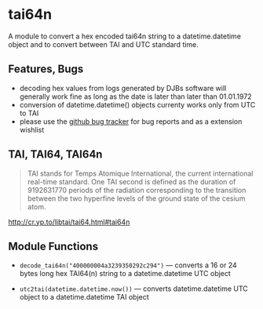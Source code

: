 tai64n
========

A module to convert a hex encoded tai64n string to a datetime.datetime
object and to convert between TAI and UTC standard time.


Features, Bugs
--------------

* decoding hex values from logs generated by DJBs software will generally
  work fine as long as the date is later than later than 01.01.1972
* conversion of datetime.datetime() objects currenty works only from UTC to
  TAI
* please use the [github bug
  tracker](https://github.com/hinnerk/py-tai64/issues) for bug reports and
  as a extension wishlist



TAI, TAI64, TAI64n
------------------

> TAI stands for Temps Atomique International, the current international
> real-time standard. One TAI second is defined as the duration of
> 9192631770 periods of the radiation corresponding to the transition
> between the two hyperfine levels of the ground state of the cesium
> atom.

http://cr.yp.to/libtai/tai64.html#tai64n


Module Functions
----------------

* `decode_tai64n("400000004a3239350292c294")` — converts a 16 or 24 bytes
  long hex TAI64(n) string to a datetime.datetime UTC object

* `utc2tai(datetime.datetime.now())` — converts datetime.datetime UTC
  object to a datetime.datetime TAI object